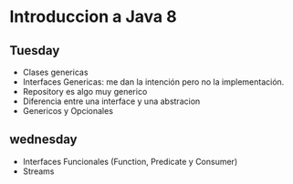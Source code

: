 # Introduccion a Java 8

## Tuesday

- Clases genericas
- Interfaces Genericas: me dan la intención pero no la implementación.
- Repository es algo muy generico
- Diferencia entre una interface y una abstracion
- Genericos y Opcionales


## wednesday

- Interfaces Funcionales (Function, Predicate y Consumer)
- Streams

